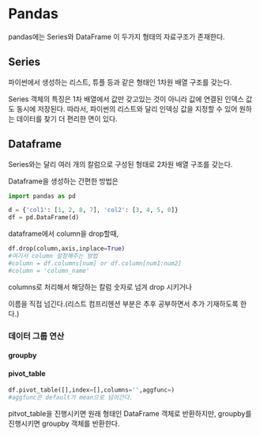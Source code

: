 # Pandas

pandas에는 Series와 DataFrame 이 두가지 형태의 자료구조가 존재한다. 



## Series

 파이썬에서 생성하는 리스트, 튜플 등과 같은 형태인 1차원 배열 구조를 갖는다.

Series 객체의 특징은 1차 배열에서 값만 갖고있는 것이 아니라 값에 연결된 인덱스 값도 동시에 저장된다. 따라서, 파이썬의 리스트와 달리 인덱싱 값을 지정할 수 있어 원하는 데이터를 찾기 더 편리한 면이 있다.

## Dataframe

Series와는 달리 여러 개의 칼럼으로 구성된 형태로 2차원 배열 구조를 갖는다.

Dataframe을 생성하는 간편한 방법은

```python
import pandas as pd

d = {'col1': [1, 2, 8, 7], 'col2': [3, 4, 5, 0]}
df = pd.DataFrame(d)

```



 dataframe에서 column을  drop할때,

```python
df.drop(column,axis,inplace=True)
#여기서 column 설정해주는 방법
#column = df.columns[num] or df.column[num1:num2]
#column = 'column_name'
```

columns로 처리해서 해당하는 칼럼 숫자로 넘겨 drop 시키거나

이름을 직접 넘긴다.(리스트 컴프리헨션 부분은 추후 공부하면서 추가 기재하도록 한다.)



### 데이터 그룹 연산

#### groupby



#### pivot_table

```python
df.pivot_table([],index=[],columns='',aggfunc=)
#aggfunc은 default가 mean으로 넘어간다.
```

pitvot_table을 진행시키면 원래 형태인 DataFrame 객체로 반환하지만, groupby를 진행시키면 groupby 객체를 반환한다.

